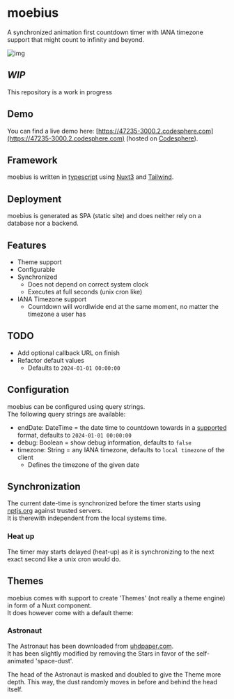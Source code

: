 # moebius

A synchronized animation first countdown timer with IANA timezone support that might count to infinity and beyond.

![img](https://47235-3000.2.codesphere.com/img/theme_astronaut.webp)

## *WIP*

This repository is a work in progress

## Demo

You can find a live demo here: [https://47235-3000.2.codesphere.com](https://47235-3000.2.codesphere.com) (hosted on [Codesphere](https://codesphere.com)).

## Framework

moebius is written in [typescript](https://www.typescriptlang.org/) using [Nuxt3](https://nuxt.com/) and [Tailwind](https://tailwindcss.com/).

## Deployment

moebius is generated as SPA (static site) and does neither rely on a database nor a backend.

## Features

- Theme support
- Configurable
- Synchronized
  - Does not depend on correct system clock
  - Executes at full seconds (unix cron like)
- IANA Timezone support
  - Countdown will wordlwide end at the same moment, no matter the timezone a user has

## TODO
- Add optional callback URL on finish
- Refactor default values 
  - Defaults to `2024-01-01 00:00:00`

## Configuration

moebius can be configured using query strings. \
The following query strings are available:
- endDate: DateTime = the date time to countdown towards in a [supported](https://developer.mozilla.org/en-US/docs/Web/JavaScript/Reference/Global_Objects/Date?retiredLocale=de#date_time_string_format) format, defaults to `2024-01-01 00:00:00`
- debug: Boolean = show debug information, defaults to `false`
- timezone: String = any IANA timezone, defaults to `local timezone` of the client
  - Defines the timezone of the given date

## Synchronization

The current date-time is synchronized before the timer starts using [nptjs.org](https://www.ntpjs.org/) against trusted servers. \
It is therewith independent from the local systems time.

### Heat up

The timer may starts delayed (heat-up) as it is synchronizing to the next exact second like a unix cron would do.

## Themes

moebius comes with support to create 'Themes' (not really a theme engine) in form of a Nuxt component. \
It does however come with a default theme:

### Astronaut

The Astronaut has been downloaded from [uhdpaper.com](https://www.uhdpaper.com/2023/07/astronaut-4k-7111l.html). \
It has been slightly modified by removing the Stars in favor of the self-animated 'space-dust'.

The head of the Astronaut is masked and doubled to give the Theme more depth. This way, the dust randomly moves in before and behind the head itself.